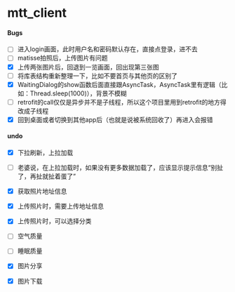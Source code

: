 # mtt_client

#### Bugs
- [ ] 进入login画面，此时用户名和密码默认存在，直接点登录，进不去
- [ ] matisse拍照后，上传图片有问题
- [x] 上传两张图片后，回退到一览画面，回出现第三张图
- [ ] 将库表结构重新整理一下，比如不要首页与其他页的区别了
- [x] WaitingDialog的show函数后面直接跟AsyncTask，AsyncTask里有逻辑（比如：Thread.sleep(1000)），背景不模糊
- [ ] retrofit的call仅仅是异步并不是子线程，所以这个项目里用到retrofit的地方得改成子线程
- [x] 回到桌面或者切换到其他app后（也就是说被系统回收了）再进入会报错

#### undo
- [x] 下拉刷新，上拉加载
- [ ] 老婆说，在上拉加载时，如果没有更多数据加载了，应该显示提示信息“别扯了，再扯就扯着蛋了”
- [x] 获取照片地址信息
- [x] 上传照片时，需要上传地址信息
- [x] 上传照片时，可以选择分类
- [ ] 空气质量
- [ ] 睡眠质量
- [x] 图片分享
- [x] 图片下载

